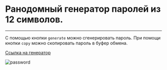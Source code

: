 # Ранодомный генератор паролей из 12 символов.
____
С помощью кнопки `generate` можно сгенерировать пароль.
При помощи кнопки `copy` можно скопировать пароль в буфер обмена.

[Ссылка на генератор](https://skredmi.github.io/random-password-generator/)


![password](https://user-images.githubusercontent.com/63904240/209444844-90d66a69-c7d3-4fd1-9778-01951aa495d6.JPG)
